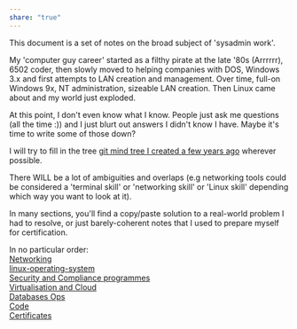 ```yaml
---  
share: "true"  
---  
```

  
  
  
This document is a set of notes on the broad subject of 'sysadmin work'.  
  
My 'computer guy career' started as a filthy pirate at the late '80s (Arrrrrr), 6502 coder, then slowly moved to helping companies with DOS, Windows 3.x and first attempts to LAN creation and management. Over time, full-on Windows 9x, NT administration, sizeable LAN creation. Then Linux came about and my world just exploded.   
  
At this point, I don't even know what I know. People just ask me questions (all the time :)) and I just blurt out answers I didn't know I have. Maybe it's time to write some of those down?  
  
I will try to fill in the tree [git mind tree I created a few years ago](https://gitmind.com/app/docs/mal7wcyw) wherever possible.  
  
There WILL be a lot of ambiguities and overlaps (e.g networking tools could be considered a 'terminal skill' or 'networking skill' or 'Linux skill' depending which way you want to look at it).  
  
In many sections, you'll find a copy/paste solution to a real-world problem I had to resolve, or just barely-coherent notes that I used to prepare myself for certification.  
  
In no particular order:  
[Networking](./Networking.md)  
[linux-operating-system](./linux-operating-system.md)  
[Security and Compliance programmes](Security%20and%20Compliance%20programmes.md)  
[Virtualisation and Cloud](Virtualisation%20and%20Cloud.md)  
[Databases Ops](Databases%20Ops.md)  
[Code](Code.md)  
[ Certificates](Encryption%20/%20Certificates.md)  
  
  
